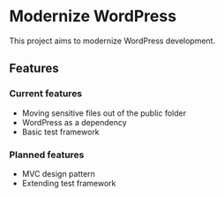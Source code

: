 # Modernize WordPress

This project aims to modernize WordPress development.

## Features

### Current features
- Moving sensitive files out of the public folder
- WordPress as a dependency
- Basic test framework

### Planned features
- MVC design pattern
- Extending test framework
